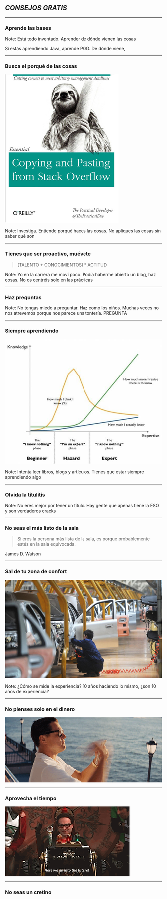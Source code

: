 ## *CONSEJOS GRATIS*

---

### Aprende las bases

Note:
Está todo inventado. Aprender de dónde vienen las cosas

Si estás aprendiendo Java, aprende POO. De dónde viene, 

---

### Busca el porqué de las cosas

![stack overflow](assets/img/stackoverflow.jpg)

Note:
Investiga. Entiende porqué haces las cosas. No apliques las cosas sin saber qué son

---

### Tienes que ser proactivo, muévete

> (TALENTO + CONOCIMIENTOS) * ACTITUD

Note:
Yo en la carrera me moví poco. Podía haberme abierto un blog, haz cosas. No os centréis solo en las prácticas

---

### Haz preguntas

Note:
No tengas miedo a preguntar. Haz como los niños. Muchas veces no nos atrevemos porque nos parece una tontería. PREGUNTA

---

### Siempre aprendiendo

![graph](assets/img/siempre_aprendiendo.jpg)

Note:
Intenta leer libros, blogs y artículos. Tienes que estar siempre aprendiendo algo

---
### Olvida la titulitis 

Note:
No eres mejor por tener un título. Hay gente que apenas tiene la ESO y son verdaderos cracks

---
### No seas el más listo de la sala

> Si eres la persona más lista de la sala, es porque probablemente estés en la sala equivocada.

James D. Watson

---
### Sal de tu zona de confort

![coches](assets/img/coches.jpg)

Note:
¿Cómo se mide la experiencia? 10 años haciendo lo mismo, ¿son 10 años de experiencia?

---


### No pienses solo en el dinero

![wolf](assets/img/wolf.gif)

---
### Aprovecha el tiempo

![time](assets/img/time.gif)

---
### No seas un cretino








